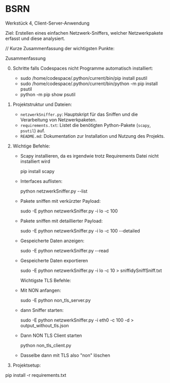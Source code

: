# BSRN
Werkstück 4, Client-Server-Anwendung

Ziel: Erstellen eines einfachen Netzwerk-Sniffers, welcher Netzwerkpakete erfasst und diese analysiert.

// Kurze Zusammenfassung der wichtigsten Punkte:

Zusammenfassung

0. Schritte falls Codespaces nicht Programme automatisch installiert:
   - sudo /home/codespace/.python/current/bin/pip install psutil
   - sudo /home/codespace/.python/current/bin/python -m pip install psutil
   - python -m pip show psutil


1. Projektstruktur und Dateien:
   - `netzwerkSniffer.py`: Hauptskript für das Sniffen und die Verarbeitung von Netzwerkpaketen.
   - `requirements.txt`: Listet die benötigten Python-Pakete (`scapy`, `psutil`) auf.
   - `README.md`: Dokumentation zur Installation und Nutzung des Projekts.

2. Wichtige Befehle:

   - Scapy installieren, da es irgendwie trotz Requirements Datei nicht installiert wird
   
      pip install scapy

   - Interfaces auflisten:
     
     python netzwerkSniffer.py --list
     
   - Pakete sniffen mit verkürzter Payload:
     
     sudo -E python netzwerkSniffer.py -i lo -c 100
    
   - Pakete sniffen mit detaillierter Payload:
     
     sudo -E python netzwerkSniffer.py -i lo -c 100 --detailed
     
   - Gespeicherte Daten anzeigen:
     
     sudo -E python netzwerkSniffer.py --read
     
   - Gespeicherte Daten exportieren
     
     sudo -E python netzwerkSniffer.py -i lo -c 10 > sniffidySniffSniff.txt
     

     Wichtigste TLS Befehle:

   - Mit NON anfangen:

     sudo -E python non_tls_server.py

   - dann Sniffer starten:

     sudo -E python netzwerkSniffer.py -i eth0 -c 100 -d > output_without_tls.json

   - Dann NON TLS Client starten

     python non_tls_client.py

   - Dasselbe dann mit TLS also "non" löschen

3. Projektsetup:

pip install -r requirements.txt
